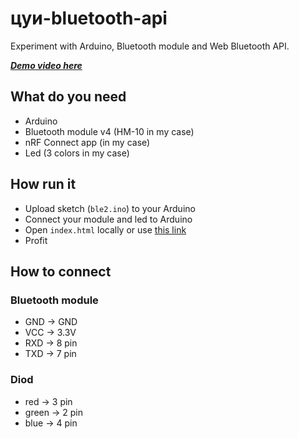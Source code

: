 # цуи-bluetooth-api
Experiment with Arduino, Bluetooth module and Web Bluetooth API.

***[Demo video here](https://binjo.ru/iot/demo.mp4)***

## What do you need
* Arduino
* Bluetooth module v4 (HM-10 in my case)
* nRF Connect app (in my case)
* Led (3 colors in my case)

## How run it
* Upload sketch (`ble2.ino`) to your Arduino
* Connect your module and led to Arduino
* Open `index.html` locally or use [this link](https://binjo.ru/iot/)
* Profit

## How to connect
### Bluetooth module
* GND -> GND
* VCC -> 3.3V
* RXD -> 8 pin
* TXD -> 7 pin

### Diod
* red -> 3 pin
* green -> 2 pin
* blue -> 4 pin
